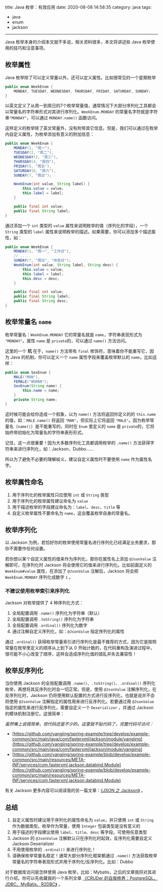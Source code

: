 title: Java 枚举：有效应用
date: 2020-08-08 14:58:35
category: java
tags:
  - java
  - enum
  - jackson
---

Java 枚举本身的介绍本文就不多说，相关资料很多，本文将讲述些 Java 枚举使用的技巧和注意事项。

## 枚举属性

Java 枚举除了可以定义常量以外，还可以定义属性。比如很常见的一个星期枚举

```java
public enum WeekEnum {
    MONDAY, TUESDAY, WEDNESDAY, THURSDAY, FRIDAY, SATURDAY, SUNDAY;
}
```

以英文定义了从周一到周日的7个枚举常量值，通常情况下大部分序列化工具都会以常量名的字符串形式对其进行序列化。`WeekEnum.MONDAY` 的常量名字符就是字符串`"MONDAY"`，可以通过 `MONDAY.name()` 函数访问。

这样定义的枚举除了英文常量外，没有附带其它信息。但是，我们可以通过在枚举内自定义属性，为枚举添加有意义的附加信息：

```java
public enum WeekEnum {
    MONDAY(1, "周一"),
    TUESDAY(2, "周二"),
    WEDNESDAY(3, "周三"),
    THURSDAY(4, "周四"),
    FRIDAY(5, "周五"),
    SATURDAY(6, "周六"),
    SUNDAY(7, "周日");

    WeekEnum(int value, String label) {
        this.value = value;
        this.label = label;
    }

    public final int value;
    public final String label;
}
```

通过添加一个 `int` 类型的 `value` 属性来说明枚举的值（序列化的字段），一个 `String` 类型的 `label` 属性来说明枚举的描述。如果需要，你可以添加多个描述属性，如：

```java
public enum WeekEnum {
    MONDAY(1, "周一", "工作日"),
    // ....
    SUNDAY(7, "周日", "休息日");
    WeekEnum(int value, String label, String desc) {
        this.value = value;
        this.label = label;
        this.desc = desc;
    }

    public final int value;
    public final String label;
    public final String desc;
}
```

## 枚举常量名 `name`

枚举常量名：`WeekEnum.MONDAY` 它的常量名就是 `name`，字符串表现形式为 `"MONDAY"`。属性 `name` 是 `private`的，可以通过 `name()` 方法访问。

这里的一个 **坑** 在于，`name()` 方法带有 `final` 修饰符，意味着你不能重写它，因为 Java 的机制，你可以定义一个 `name` 属性字段来覆盖枚举默认的 `name`，比如这样：

```java
public enum SexEnum {
    MALE("MAN"),
    FEMALE("WOMAN");
    SexEnum(String name) {
        this.name = name;
    }
    private String name;
}
```

这时候可能会给你造成一个假象，以为 `name()` 方法将返回你定义的的 `this.name` 的值，如：`MALE.name()` 将返回 `"MAN"`，但实际上它将返回 `"MALE"`。因为枚举常量名（`name()`）是不能重写的，同时在 `Enum` 里定义的 `name` 是 `private`的，它将始终带初始化为常量名的字符串表形形式。

记住，这一点很重要！因为大多数序列化工具都调用枚举的 `.name()` 方法获得字符串来进行序列化，如：Jackson、Dubbo……

所以为了避免不必要的理解岐义，建议自定义属性时不要使用 `name` 作为属性名字。

## 枚举属性命名

1. 用于序列化的枚举属性只应使用 `int` 或 `String` 类型
2. 用于序列化的枚举属性建议命名为 `value`
3. 用于描述枚举的字段建议命名为：`label`、`desc`、`title` 等
4. 自定义枚举属性不要命名为 `name`，这会覆盖枚举自身的常量名。

## 枚举序列化

以 Jackson 为例，若恰好你的枚举使用常量名进行序列化已经满足业务要求，那你不需要作任何设置。

若你想以某个自定义属性的值来作为序列化，那你在属性名上添加 `@JsonValue` 注解即可，在序列化时 Jackson 将会使用它的值来进行序列化。比如前面定义的 `WeekEnum#value` 属性，在添加了 `@JsonValue` 注解后，Jackson 将会把 `WeekEnum.MONDAY` 序列化成数字 `1` 。

### 不建议使用枚举索引来序列化

Jackson 对枚举提供了 4 种序列化方式：

1. 全局配置调用 `.name()` 序列化为字符串（默认）
2. 全局配置调用 `.toString()` 序列化为字符串
3. 全局配置调用 `.ordinal()` 序列化为数字
4. 通过注解自定义序列化，如：`@JsonValue` 指定序列化的属性

通过 `.ordinal()` 获得枚举常量索引进行序列化是最不推荐的方式，因为它是按照常量在枚举里定义的顺序从上到下从 0 开始计数的，在代码重构及演进过程中，很可能不小心改变了顺序，这样会造成序列化值的错乱并失去兼容性！

## 枚举反序列化

当你使用 Jackson 的全局配置调用 `.name()`、`.toString()`、`.ordinal()` 序列化枚举，再想将其反序列化时会一切正常。但是，使用 `@JsonValue` 注解序列化，在反序列化时，Jackson 仍将使用默认配置的方式进行反序列化，也就是说并不会将使用 `@JsonValue` 注解指定的属性用来进行反序列化。若要通过用 `@JsonValue` 指定的属性来进行反序列化，需要自定义一个 `Deserializer` ，并通过 Jackson 的模块机制注册它。这很简单：

*虽然嘴上说很简单，但代码还是不少的。这里就不贴代码了，完整代码可访问：*

- [https://github.com/yangjing/spring-example/tree/develop/example-common/src/main/java/com/fasterxml/jackson/module/yangjing](https://github.com/yangjing/spring-example/tree/develop/example-common/src/main/java/com/fasterxml/jackson/module/yangjing)
- [https://github.com/yangjing/spring-example/blob/develop/example-common/src/main/resources/META-INF/services/com.fasterxml.jackson.databind.Module](https://github.com/yangjing/spring-example/blob/develop/example-common/src/main/resources/META-INF/services/com.fasterxml.jackson.databind.Module)

有关 Jackson 更多内容可以阅读我的另一篇文章：[《JSON 之 Jackson》](https://yangjing.gitee.io/2020/07/04/json-%E4%B9%8B-jackson/) 。

## 总结

1. 自定义属性时建议用于序列化的属性命名为 `value`，并只使用 `int` 或 `String` 作为数据类型。枚举作为常量，使用 `Integer` 包装类型是没有意义的
2. 用于描述的字段建议使用 `label`、`title`、`desc` 等字段，可使用任意类型
3. Jackson 的 `@JsonValue` 注解默认只在序列化时起效，反序列化需要自定义 Jackson Deserializer
4. 不用使用枚举的 `.ordinal()` 来进行序列化！
5. 请确保枚举常量名稳定！通常大部分序列化框架都通过 `.name()` 方法获取枚举常量名的字符串表现形式并用于序列化/反序列化。比如：Dubbo

对于数据库访问层怎样使用 Java 枚举，比如：Mybatis，之后的文章我将对其进行介绍。你可以先收藏我的一个系列文章 [《CRUDer 的自我修养：PostgreSQL、JDBC、MyBatis、R2DBC》](https://yangjing.gitee.io/2020/08/09/cruder-%E7%9A%84%E8%87%AA%E6%88%91%E4%BF%AE%E5%85%BB%EF%BC%9Apostgresql%E3%80%81jdbc%E3%80%81mybatis%E3%80%81r2dbc/) 。
